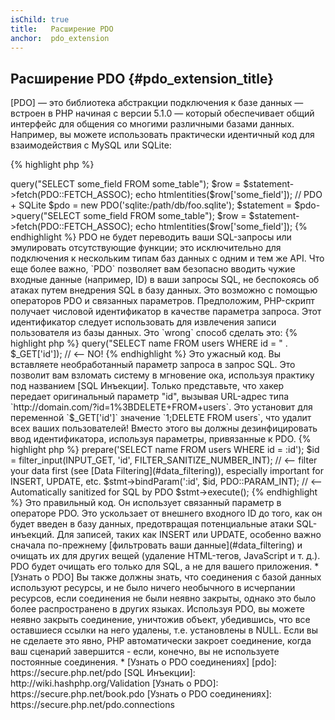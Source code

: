 ```yaml
---
isChild: true
title:   Расширение PDO
anchor:  pdo_extension
---
```


## Расширение PDO {#pdo_extension_title}

[PDO] — это библиотека абстракции подключения к базе данных &mdash; встроен в PHP начиная с версии 5.1.0 &mdash; который
обеспечивает общий интерфейс для общения со многими различными базами данных. Например, вы можете использовать практически
идентичный код для взаимодействия с MySQL или SQLite:

{% highlight php %}
<?php
// PDO + MySQL
$pdo = new PDO('mysql:host=example.com;dbname=database', 'user', 'password');
$statement = $pdo->query("SELECT some_field FROM some_table");
$row = $statement->fetch(PDO::FETCH_ASSOC);
echo htmlentities($row['some_field']);

// PDO + SQLite
$pdo = new PDO('sqlite:/path/db/foo.sqlite');
$statement = $pdo->query("SELECT some_field FROM some_table");
$row = $statement->fetch(PDO::FETCH_ASSOC);
echo htmlentities($row['some_field']);
{% endhighlight %}

PDO не будет переводить ваши SQL-запросы или эмулировать отсутствующие функции; это исключительно для подключения к
нескольким типам баз данных с одним и тем же API.

Что еще более важно, `PDO` позволяет вам безопасно вводить чужие входные данные (например, ID) в ваши запросы SQL, не
беспокоясь об атаках путем внедрения SQL в базу данных. Это возможно с помощью операторов PDO и связанных параметров.

Предположим, PHP-скрипт получает числовой идентификатор в качестве параметра запроса. Этот идентификатор следует
использовать для извлечения записи пользователя из базы данных. Это `wrong` способ сделать это:

{% highlight php %}
<?php
$pdo = new PDO('sqlite:/path/db/users.db');
$pdo->query("SELECT name FROM users WHERE id = " . $_GET['id']); // <-- NO!
{% endhighlight %}

Это ужасный код. Вы вставляете необработанный параметр запроса в запрос SQL. Это позволит вам взломать систему в мгновение
ока, используя практику под названием [SQL Инъекции]. Только представьте, что хакер передает оригинальный параметр "id",
вызывая URL-адрес типа `http://domain.com/?id=1%3BDELETE+FROM+users`. Это установит для переменной `$_GET['id']` значение
`1;DELETE FROM users`, что удалит всех ваших пользователей! Вместо этого вы должны дезинфицировать ввод идентификатора,
используя параметры, привязанные к PDO.

{% highlight php %}
<?php
$pdo = new PDO('sqlite:/path/db/users.db');
$stmt = $pdo->prepare('SELECT name FROM users WHERE id = :id');
$id = filter_input(INPUT_GET, 'id', FILTER_SANITIZE_NUMBER_INT); // <-- filter your data first
(see [Data Filtering](#data_filtering)), especially important for INSERT, UPDATE, etc.
$stmt->bindParam(':id', $id, PDO::PARAM_INT); // <-- Automatically sanitized for SQL by PDO
$stmt->execute();
{% endhighlight %}

Это правильный код. Он использует связанный параметр в операторе PDO. Это ускользает от внешнего входного ID до того,
как он будет введен в базу данных, предотвращая потенциальные атаки SQL-инъекций.

Для записей, таких как INSERT или UPDATE, особенно важно сначала по-прежнему [фильтровать ваши данные](#data_filtering)
и очищать их для других вещей (удаление HTML-тегов, JavaScript и т. д.). PDO будет очищать его только для SQL, а не для
вашего приложения.

* [Узнать о PDO]

Вы также должны знать, что соединения с базой данных используют ресурсы, и не было ничего необычного в исчерпании ресурсов,
если соединения не были неявно закрыты, однако это было более распространено в других языках. Используя PDO, вы можете
неявно закрыть соединение, уничтожив объект, убедившись, что все оставшиеся ссылки на него удалены, т.е. установлены в
NULL. Если вы не сделаете это явно, PHP автоматически закроет соединение, когда ваш сценарий завершится - если, конечно,
вы не используете постоянные соединения.

* [Узнать о PDO соединениях]

[pdo]: https://secure.php.net/pdo
[SQL Инъекции]: http://wiki.hashphp.org/Validation
[Узнать о PDO]: https://secure.php.net/book.pdo
[Узнать о PDO соединениях]: https://secure.php.net/pdo.connections

